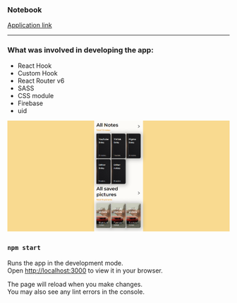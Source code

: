### Notebook

[Application link](https://react-notebook-zeta.vercel.app)

---

### What was involved in developing the app:

- React Hook
- Custom Hook
- React Router v6
- SASS
- CSS module
- Firebase
- uid

![alt text](screen.png 'Notebook')

### `npm start`

Runs the app in the development mode.\
Open [http://localhost:3000](http://localhost:3000) to view it in your browser.

The page will reload when you make changes.\
You may also see any lint errors in the console.
